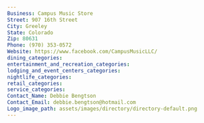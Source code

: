 ```yaml
---
Business: Campus Music Store
Street: 907 16th Street
City: Greeley
State: Colorado
Zip: 80631
Phone: (970) 353-0572
Website: https://www.facebook.com/CampusMusicLLC/
dining_categories: 
entertainment_and_recreation_categories: 
lodging_and_event_centers_categories: 
nightlife_categories: 
retail_categories: 
service_categories: 
Contact_Name: Debbie Bengtson
Contact_Email: debbie.bengtson@hotmail.com
Logo_image_path: assets/images/directory/directory-default.png
---
```

